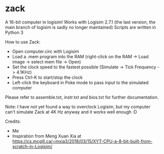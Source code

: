 # zack
 A 16-bit computer in logisim!
 Works with Logisim 2.7.1 (the last version, the main branch of logisim is sadly no longer maintained)
 Scripts are written in Python 3

How to use Zack:
 - Open computer.circ with Logisim
 - Load a .mem program into the RAM (right-click on the RAM -> Load image -> select mem file -> Open)
 - Set the clock speed to the fastest possible (Simulate -> Tick Frequency -> 4.1KHz)
 - Press Ctrl-K to start/stop the clock
 - Left-click the keyboard in Poke mode to pass input to the simulated computer

Please refer to assemble.txt, instr.txt and bios.txt for further documentation.

Note: I have not yet found a way to overclock Logisim, but my computer can't simulate Zack at 4K Hz anyway and it works well enough :D

Credits:
 - Me
 - Inspiration from Meng Xuan Xia at https://cs.mcgill.ca/~mxia3/2018/03/15/XYT-CPU-a-8-bit-built-from-scratch-in-Logisim/
